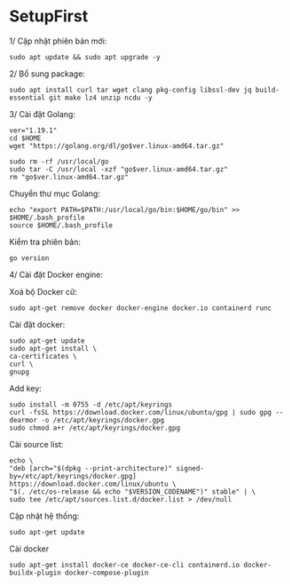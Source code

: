 # SetupFirst

1/ Cập nhật phiên bản mới:

    sudo apt update && sudo apt upgrade -y
    
2/ Bổ sung package:

    sudo apt install curl tar wget clang pkg-config libssl-dev jq build-essential git make lz4 unzip ncdu -y
    
3/ Cài đặt Golang:

    ver="1.19.1" 
    cd $HOME 
    wget "https://golang.org/dl/go$ver.linux-amd64.tar.gz" 

    sudo rm -rf /usr/local/go 
    sudo tar -C /usr/local -xzf "go$ver.linux-amd64.tar.gz" 
    rm "go$ver.linux-amd64.tar.gz"
    
Chuyển thư mục Golang:

    echo "export PATH=$PATH:/usr/local/go/bin:$HOME/go/bin" >> $HOME/.bash_profile
    source $HOME/.bash_profile
    
Kiểm tra phiên bản:

    go version
    
4/ Cài đặt Docker engine:

Xoá bộ Docker cữ:

    sudo apt-get remove docker docker-engine docker.io containerd runc
    
Cài đặt docker:

    sudo apt-get update
    sudo apt-get install \
    ca-certificates \
    curl \
    gnupg
    
Add key:
    
    sudo install -m 0755 -d /etc/apt/keyrings
    curl -fsSL https://download.docker.com/linux/ubuntu/gpg | sudo gpg --dearmor -o /etc/apt/keyrings/docker.gpg
    sudo chmod a+r /etc/apt/keyrings/docker.gpg
    
Cài source list:
    
    echo \
    "deb [arch="$(dpkg --print-architecture)" signed-by=/etc/apt/keyrings/docker.gpg] https://download.docker.com/linux/ubuntu \
    "$(. /etc/os-release && echo "$VERSION_CODENAME")" stable" | \
    sudo tee /etc/apt/sources.list.d/docker.list > /dev/null
    
Cập nhật hệ thống:

    sudo apt-get update
    
Cài docker

    sudo apt-get install docker-ce docker-ce-cli containerd.io docker-buildx-plugin docker-compose-plugin
